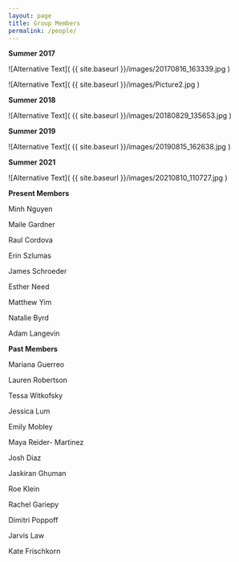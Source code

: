 ```yaml
---
layout: page
title: Group Members
permalink: /people/
---
```

**Summer 2017**

![Alternative Text]( {{ site.baseurl }}/images/20170816_163339.jpg )

![Alternative Text]( {{ site.baseurl }}/images/Picture2.jpg )

**Summer 2018**

![Alternative Text]( {{ site.baseurl }}/images/20180829_135653.jpg )

**Summer 2019**

![Alternative Text]( {{ site.baseurl }}/images/20190815_162638.jpg )


**Summer 2021**

![Alternative Text]( {{ site.baseurl }}/images/20210810_110727.jpg )

**Present  Members**

Minh Nguyen

Maile Gardner

Raul Cordova

Erin Szlumas

James Schroeder

Esther Need

Matthew Yim

Natalie Byrd

Adam Langevin


**Past Members**

Mariana Guerreo

Lauren Robertson

Tessa Witkofsky

Jessica Lum

Emily Mobley

Maya Reider- Martinez

Josh Diaz

Jaskiran Ghuman

Roe Klein

Rachel Gariepy

Dimitri Poppoff

Jarvis Law

Kate Frischkorn 
